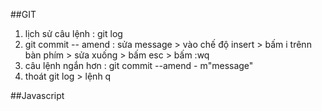 ##GIT
1. lịch sử câu lệnh : git log
2. git commit -- amend : sửa message > vào chế độ insert > bấm i trênn bàn phím > sửa xuống  > bấm esc  > bấm :wq
3. câu lệnh ngắn hơn : git commit --amend - m"message"
4. thoát git log > lệnh q

##Javascript
